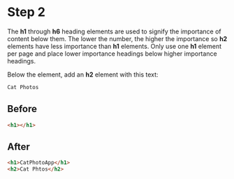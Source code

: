 # Step 2

The **h1** through **h6** heading elements are used to signify the importance of content below them. The lower the number, the higher the importance so **h2** elements have less importance than **h1** elements. Only use one **h1** element per page and place lower importance headings below higher importance headings.

Below the element, add an **h2** element with this text:

```txt
Cat Photos
```

## Before

```html
<h1></h1>
```

## After

```html
<h1>CatPhotoApp</h1>
<h2>Cat Phtos</h2>
```
